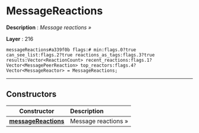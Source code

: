 # MessageReactions

**Description** : *Message reactions &raquo;*

**Layer** : 216

```tl
messageReactions#a339f0b flags:# min:flags.0?true can_see_list:flags.2?true reactions_as_tags:flags.3?true results:Vector<ReactionCount> recent_reactions:flags.1?Vector<MessagePeerReaction> top_reactors:flags.4?Vector<MessageReactor> = MessageReactions;
```

---

## Constructors

| Constructor | Description |
| :---: | :--- |
| [**messageReactions**](constructor/messageReactions) | Message reactions » |